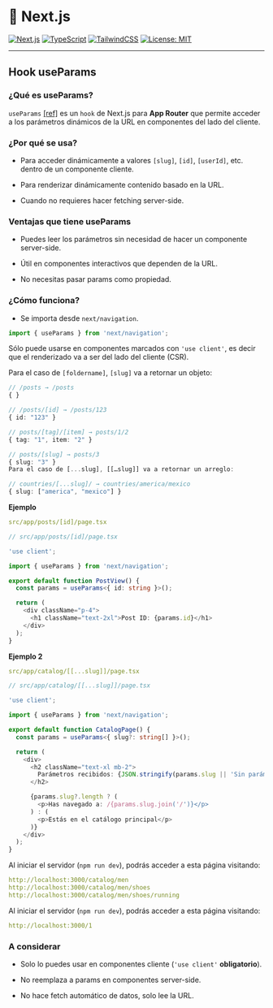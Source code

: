 # 🚀 Next.js

[![Next.js](https://img.shields.io/badge/Next.js-13%2B-blue?logo=next.js)](https://nextjs.org/)
[![TypeScript](https://img.shields.io/badge/TypeScript-5.x-blue?logo=typescript)](https://www.typescriptlang.org/)
[![TailwindCSS](https://img.shields.io/badge/TailwindCSS-3.x-06b6d4?logo=tailwindcss)](https://tailwindcss.com/)
[![License: MIT](https://img.shields.io/badge/license-MIT-green.svg)](https://opensource.org/licenses/MIT)

---

## Hook useParams

### ¿Qué es useParams?

`useParams` [[ref]](https://nextjs.org/docs/app/api-reference/functions/use-params) es un `hook` de Next.js para **App Router** que permite acceder a los parámetros dinámicos de la URL en componentes del lado del cliente.

### ¿Por qué se usa?

- Para acceder dinámicamente a valores `[slug]`, `[id]`, `[userId]`, etc. dentro de un componente cliente.

- Para renderizar dinámicamente contenido basado en la URL.

- Cuando no requieres hacer fetching server-side.

### Ventajas que tiene useParams

- Puedes leer los parámetros sin necesidad de hacer un componente server-side.

- Útil en componentes interactivos que dependen de la URL.

- No necesitas pasar params como propiedad.

### ¿Cómo funciona?

- Se importa desde `next/navigation`.

```typescript
import { useParams } from 'next/navigation';
```

Sólo puede usarse en componentes marcados con `'use client'`, es decir que el renderizado va a ser del lado del cliente (CSR).

Para el caso de `[foldername]`, `[slug]` va a retornar un objeto:

```typescript
// /posts → /posts
{ }

// /posts/[id] → /posts/123
{ id: "123" }

// posts/[tag]/[item] → posts/1/2
{ tag: "1", item: "2" }

// posts/[slug] → posts/3
{ slug: "3" }
Para el caso de [...slug], [[…slug]] va a retornar un arreglo:

// countries/[...slug]/ → countries/america/mexico
{ slug: ["america", "mexico"] }
```

**Ejemplo**

```yaml
src/app/posts/[id]/page.tsx
```

```typescript
// src/app/posts/[id]/page.tsx

'use client';

import { useParams } from 'next/navigation';

export default function PostView() {
  const params = useParams<{ id: string }>();

  return (
    <div className="p-4">
      <h1 className="text-2xl">Post ID: {params.id}</h1>
    </div>
  );
}
```

**Ejemplo 2**

```yaml
src/app/catalog/[[...slug]]/page.tsx
```

```typescript
// src/app/catalog/[[...slug]]/page.tsx

'use client';

import { useParams } from 'next/navigation';

export default function CatalogPage() {
  const params = useParams<{ slug?: string[] }>();

  return (
    <div>
      <h2 className="text-xl mb-2">
        Parámetros recibidos: {JSON.stringify(params.slug || 'Sin parámetros')}
      </h2>

      {params.slug?.length ? (
        <p>Has navegado a: /{params.slug.join('/')}</p>
      ) : (
        <p>Estás en el catálogo principal</p>
      )}
    </div>
  );
}
```

Al iniciar el servidor (`npm run dev`), podrás acceder a esta página visitando:

```yaml
http://localhost:3000/catalog/men
http://localhost:3000/catalog/men/shoes
http://localhost:3000/catalog/men/shoes/running
```

Al iniciar el servidor (`npm run dev`), podrás acceder a esta página visitando:

```yaml
http://localhost:3000/1
```

### A considerar

- Solo lo puedes usar en componentes cliente (`'use client'` **obligatorio**).

- No reemplaza a params en componentes server-side.

- No hace fetch automático de datos, solo lee la URL.

